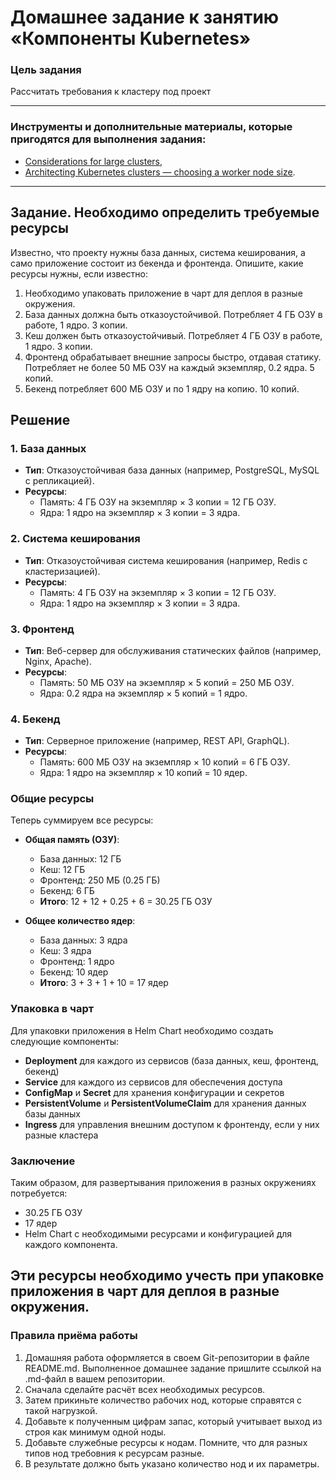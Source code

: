 # Домашнее задание к занятию «Компоненты Kubernetes»

### Цель задания

Рассчитать требования к кластеру под проект

------

### Инструменты и дополнительные материалы, которые пригодятся для выполнения задания:

- [Considerations for large clusters](https://kubernetes.io/docs/setup/best-practices/cluster-large/),
- [Architecting Kubernetes clusters — choosing a worker node size](https://learnk8s.io/kubernetes-node-size).

------

## Задание. Необходимо определить требуемые ресурсы
Известно, что проекту нужны база данных, система кеширования, а само приложение состоит из бекенда и фронтенда. Опишите, какие ресурсы нужны, если известно:

1. Необходимо упаковать приложение в чарт для деплоя в разные окружения.
2. База данных должна быть отказоустойчивой. Потребляет 4 ГБ ОЗУ в работе, 1 ядро. 3 копии.
3. Кеш должен быть отказоустойчивый. Потребляет 4 ГБ ОЗУ в работе, 1 ядро. 3 копии.
4. Фронтенд обрабатывает внешние запросы быстро, отдавая статику. Потребляет не более 50 МБ ОЗУ на каждый экземпляр, 0.2 ядра. 5 копий.
5. Бекенд потребляет 600 МБ ОЗУ и по 1 ядру на копию. 10 копий.

## Решение

### 1. База данных
- **Тип**: Отказоустойчивая база данных (например, PostgreSQL, MySQL с репликацией).
- **Ресурсы**:
    - Память: 4 ГБ ОЗУ на экземпляр × 3 копии = 12 ГБ ОЗУ.
    - Ядра: 1 ядро на экземпляр × 3 копии = 3 ядра.

### 2. Система кеширования
- **Тип**: Отказоустойчивая система кеширования (например, Redis с кластеризацией).
- **Ресурсы**:
    - Память: 4 ГБ ОЗУ на экземпляр × 3 копии = 12 ГБ ОЗУ.
    - Ядра: 1 ядро на экземпляр × 3 копии = 3 ядра.

### 3. Фронтенд
- **Тип**: Веб-сервер для обслуживания статических файлов (например, Nginx, Apache).
- **Ресурсы**:
    - Память: 50 МБ ОЗУ на экземпляр × 5 копий = 250 МБ ОЗУ.
    - Ядра: 0.2 ядра на экземпляр × 5 копий = 1 ядро.

### 4. Бекенд
- **Тип**: Серверное приложение (например, REST API, GraphQL).
- **Ресурсы**:
    - Память: 600 МБ ОЗУ на экземпляр × 10 копий = 6 ГБ ОЗУ.
    - Ядра: 1 ядро на экземпляр × 10 копий = 10 ядер.

### Общие ресурсы
Теперь суммируем все ресурсы:

- **Общая память (ОЗУ)**:
    - База данных: 12 ГБ
    - Кеш: 12 ГБ
    - Фронтенд: 250 МБ (0.25 ГБ)
    - Бекенд: 6 ГБ
    - **Итого**: 12 + 12 + 0.25 + 6 = 30.25 ГБ ОЗУ

- **Общее количество ядер**:
    - База данных: 3 ядра
    - Кеш: 3 ядра
    - Фронтенд: 1 ядро
    - Бекенд: 10 ядер
    - **Итого**: 3 + 3 + 1 + 10 = 17 ядер

### Упаковка в чарт
Для упаковки приложения в Helm Chart необходимо создать следующие компоненты:
- **Deployment** для каждого из сервисов (база данных, кеш, фронтенд, бекенд)
- **Service** для каждого из сервисов для обеспечения доступа
- **ConfigMap** и **Secret** для хранения конфигурации и секретов
- **PersistentVolume** и **PersistentVolumeClaim** для хранения данных базы данных
- **Ingress** для управления внешним доступом к фронтенду, если у них разные кластера

### Заключение
Таким образом, для развертывания приложения в разных окружениях потребуется:
- 30.25 ГБ ОЗУ
- 17 ядер
- Helm Chart с необходимыми ресурсами и конфигурацией для каждого компонента.

Эти ресурсы необходимо учесть при упаковке приложения в чарт для деплоя в разные окружения.
----

### Правила приёма работы

1. Домашняя работа оформляется в своем Git-репозитории в файле README.md. Выполненное домашнее задание пришлите ссылкой на .md-файл в вашем репозитории.
2. Сначала сделайте расчёт всех необходимых ресурсов.
3. Затем прикиньте количество рабочих нод, которые справятся с такой нагрузкой.
4. Добавьте к полученным цифрам запас, который учитывает выход из строя как минимум одной ноды.
5. Добавьте служебные ресурсы к нодам. Помните, что для разных типов нод требовния к ресурсам разные.
6. В результате должно быть указано количество нод и их параметры.

